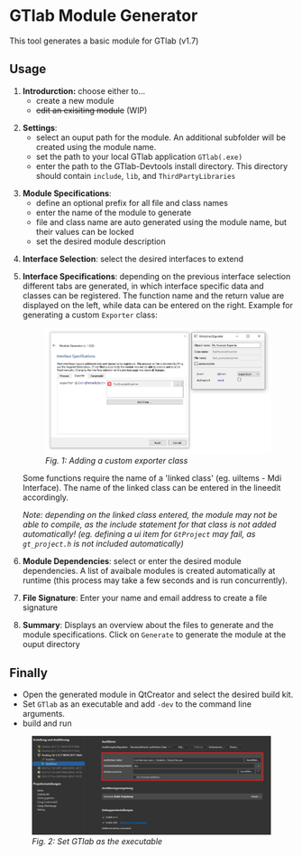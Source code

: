 # GTlab Module Generator

This tool generates a basic module for GTlab (v1.7)


## Usage

1. **Introdurction:** choose either to...
	* create a new module
	* ~~edit an exisiting module~~ (WIP)

</p> 

2. **Settings**: 
    * select an ouput path for the module. An additional subfolder will be created using the module name.
    * set the path to your local GTlab application `GTlab(.exe)`
    * enter the path to the GTlab-Devtools install directory. This directory should contain `include`, `lib`, and `ThirdPartyLibraries`

</p>

3. **Module Specifications**:
    * define an optional prefix for all file and class names
    * enter the name of the module to generate
    * file and class name are auto generated using the module name, but their values can be locked
    * set the desired module description 

</p>

4. **Interface Selection**: select the desired interfaces to extend 


5. **Interface Specifications**: depending on the previous interface selection different tabs are generated, in which interface specific data and classes can be registered. The function name and the return value are displayed on the left, while data can be entered on the right. Example for generating a custom `Exporter` class:

    <figure class="image">
        <img src="/images/add_class_example.jpg" alt="Adding a custom exporter class">
        <figcaption> <i>Fig. 1: Adding a custom exporter class</i></figcaption>
    </figure>

    Some functions require the name of a 'linked class' (eg. uiItems - Mdi Interface). The name of the linked class can be entered in the lineedit accordingly.

    _Note: depending on the linked class entered, the module may not be able to compile, as the include statement for that class is not added automatically! (eg. defining a ui item for `GtProject` may fail, as `gt_project.h` is not included automatically)_

6. **Module Dependencies**: select or enter the desired module dependencies. A list of avaibale modules is created automatically at runtime (this process may take a few seconds and is run concurrently). 

</p>

7. **File Signature**: Enter your name and email address to create a file signature

8. **Summary**: Displays an overview about the files to generate and the module specifications. Click on `Generate` to generate the module at the ouput directory


## Finally

* Open the generated module in QtCreator and select the desired build kit. 
* Set `GTlab` as an executable and add `-dev` to the command line arguments.
* build and run

<figure class="image">
    <img src="/images/set_gtlab_executable.jpg" alt="Set GTlab as the executable">
    <figcaption> <i>Fig. 2: Set GTlab as the executable</i></figcaption>
</figure>

